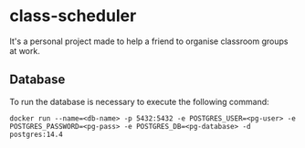 # class-scheduler
It's a personal project made to help a friend to organise classroom groups at work.

## Database
To run the database is necessary to execute the following command:

```shell bash
docker run --name=<db-name> -p 5432:5432 -e POSTGRES_USER=<pg-user> -e POSTGRES_PASSWORD=<pg-pass> -e POSTGRES_DB=<pg-database> -d postgres:14.4

```